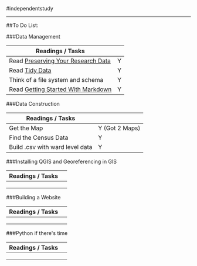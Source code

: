 #independentstudy
***

##To Do List:

###Data Management

| Readings / Tasks | | 
| -------- | ----------- |
| Read [Preserving Your Research Data][1] | Y |
| Read [Tidy Data][2] | Y | 
| Think of a file system and schema | Y |
| Read [Getting Started With Markdown][3] | Y |

 
###Data Construction

| Readings / Tasks | | 
| ---------------- | --- |
| Get the Map | Y (Got 2 Maps) | 
| Find the Census Data | Y |
| Build .csv with ward level data | Y |


###Installing QGIS and Georeferencing in GIS

| Readings / Tasks | | 
| ---------------- | --- |
| | | 
| | |
| | |


###Building a Website

| Readings / Tasks | | 
| ---------------- | --- |
| | | 
| | |
| | |


###Python if there's time

| Readings / Tasks | | 
| ---------------- | --- |
| | | 
| | |
| | |


[1]: http://programminghistorian.org/lessons/preserving-your-research-data
[2]: http://vita.had.co.nz/papers/tidy-data.pdf
[3]: http://programminghistorian.org/lessons/getting-started-with-markdown
